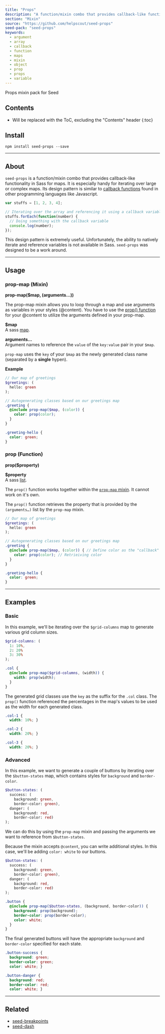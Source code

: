 ```yaml
---
title: "Props"
description: "A function/mixin combo that provides callback-like functionality with Sass maps."
section: "Mixin"
source: "https://github.com/helpscout/seed-props"
seed-pack: "seed-props"
keywords:
  - argument
  - array
  - callback
  - function
  - maps
  - mixin
  - object
  - prop
  - props
  - variable
---
```


Props mixin pack for Seed

## Contents

* Will be replaced with the ToC, excluding the "Contents" header
{:toc}

## Install

```
npm install seed-props --save
```

---


## About

`seed-props` is a function/mixin combo that provides callback-like functionality in Sass for maps. It is especially handy for iterating over large or complex maps.
Its design pattern is similar to [callback functions](https://en.wikipedia.org/wiki/Callback_(computer_programming)) found in other programming languages like Javascript.

```example.js
var stuffs = [1, 2, 3, 4];

// Iterating over the array and referencing it using a callback variable
stuffs.forEach(function(number) {
  // Doing something with the callback variable
  console.log(number);
});
```

This design pattern is extremely useful. Unfortunately, the ability to natively iterate and reference variables is not available in Sass. `seed-props` was designed to be a work around.


---

## Usage

### prop-map (Mixin)

**prop-map($map, (arguments…))**

The prop-map mixin allows you to loop through a map and use arguments as variables in your styles (@content).
You have to use the [prop() function](#prop-function) for your @content to utilize the arguments defined in your prop-map.

**$map**<br>
A sass [map](http://sass-lang.com/documentation/file.SASS_REFERENCE.html#maps).

**arguments…**<br>
Argument names to reference the `value` of the `key:value` pair in your `$map`.


`prop-map` uses the `key` of your `$map` as the newly generated class name (separated by a **single** hypen).

**Example**

```example.scss
// Our map of greetings
$greetings: (
  hello: green
);

// Autogenerating classes based on our greetings map
.greeting {
  @include prop-map($map, (color)) {
    color: prop(color);
  }
}
```

```example.css
.greeting-hello {
  color: green;
}
```



### prop (Function)

**prop($property)**

**$property**<br>
A sass [list](http://sass-lang.com/documentation/file.SASS_REFERENCE.html#lists).

The `prop()` function works together within the [`prop-map` mixin](#prop-map-mixin). It cannot work on it's own.

The `prop()` function retrieves the property that is provided by the `(arguments…)` list by the `prop-map` mixin.

```example.scss
// Our map of greetings
$greetings: (
  hello: green
);

// Autogenerating classes based on our greetings map
.greeting {
  @include prop-map($map, (color)) { // Define color as the "callback" variable
    color: prop(color); // Retrieiving color
  }
}
```

```example.css
.greeting-hello {
  color: green;
}
```



---



## Examples


### Basic

In this example, we'll be iterating over the `$grid-columns` map to generate various grid column sizes.

```example.scss
$grid-columns: (
  1: 10%,
  2: 20%
  3: 30%
);

.col {
  @include prop-map($grid-columns, (width)) {
    width: prop(width);
  }
}
```

The generated grid classes use the `key` as the suffix for the `.col` class. The `prop()` function referenced the percentages in the map's values to be used as the width for each generated class.

```example.css
.col-1 {
  width: 10%; }

.col-2 {
  width: 20%; }

.col-3 {
  width: 20%; }
```



### Advanced

In this example, we want to generate a couple of buttons by iterating over the `$button-states` map, which contains styles for `background` and `border-color`.

```example.scss
$button-states: (
  success: (
    background: green,
    border-color: green),
  danger: (
    background: red,
    border-color: red)
);
```

We can do this by using the `prop-map` mixin and passing the arguments we want to reference from `$button-states`.

Because the mixin accepts `@content`, you can write additional styles. In this case, we'll be adding `color: white` to our buttons.

```example.scss
$button-states: (
  success: (
    background: green,
    border-color: green),
  danger: (
    background: red,
    border-color: red)
);

.button {
  @include prop-map($button-states, (background, border-color)) {
    background: prop(background);
    border-color: prop(border-color);
    color: white;
  }
}
```

The final generated buttons will have the appropriate `background` and `border-color` specified for each state.

``` example.css
.button-success {
  background: green;
  border-color: green;
  color: white; }

.button-danger {
  background: red;
  border-color: red;
  color: white; }
```



---



## Related

* [seed-breakpoints](/seed/packs/seed-breakpoints)
* [seed-dash](/seed/packs/seed-dash)
